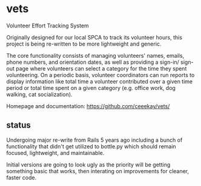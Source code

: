 vets
====

Volunteer Effort Tracking System

Originally designed for our local SPCA to track its volunteer hours,
this project is being re-written to be more lightweight and generic.

The core functionality consists of managing volunteers' names, emails,
phone numbers, and orientation dates, as well as providing a sign-in/
sign-out page where volunteers can select a category for the time
they spent volunteering. On a periodic basis, volunteer coordinators
can run reports to display information like total time a volunteer
contributed over a given time period or total time spent on a given
category (e.g. office work, dog walking, cat socialization).

Homepage and documentation: https://github.com/ceeekay/vets/

status
------
Undergoing major re-write from Rails 5 years ago including
a bunch of functionality that didn't get utilized to bottle.py
which should remain focused, lightweight, and maintainable.

Initial versions are going to look ugly as the priority will
be getting something basic that works, then interating on
improvements for cleaner, faster code.

